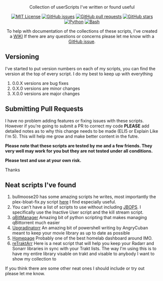 
<div align="center">

Collection of userScripts I've written or found useful

[![MIT License](https://img.shields.io/badge/license-MIT-blue.svg)](https://opensource.org/licenses/MIT)
[![GitHub issues](https://img.shields.io/github/issues/Drazzilb08/userScripts.svg)](https://github.com/Drazzilb08/userScripts/issues)
[![GitHub pull requests](https://img.shields.io/github/issues-pr/Drazzilb08/userScripts.svg)](https://github.com/Drazzilb08/userScripts/pulls)
[![GitHub stars](https://img.shields.io/github/stars/Drazzilb08/userScripts.svg)](https://github.com/Drazzilb08/userScripts/stargazers)
[![Python](https://img.shields.io/badge/python-3.8-blue.svg)](https://www.python.org/downloads/release/python-380/)
[![Bash](https://img.shields.io/badge/bash-5.0-green.svg)](https://www.gnu.org/software/bash/)

To help with documentation of the collections of these scripts, I've created a [WIKI](https://github.com/Drazzilb08/userScripts/wiki) If there are any questions or concerns please let me know with a [GitHub issue](https://github.com/Drazzilb08/userScripts/issues).


</div>

## Versioning

I've started to put version numbers on each of my scripts, you can find the version at the top of every script.
I do my best to keep up with everything

1. 0.0.X versions are bug fixes
2. 0.X.0 versions are minor changes
3. X.0.0 versions are major changes

## Submitting Pull Requests

I have no problem adding features or fixing issues with these scripts. However if you're going to submit a PR to correct my code **PLEASE** add detailed notes as to why this change needs to be made (ELI5 or Explain Like I'm 5). This will help me grow and make better content in the futre.

**Please note that these scripts are tested by me and a few friends. They very well may work for you but they are not tested under all conditions.** <br>

**Please test and use at your own risk.**

Thanks

## Neat scripts I've found

1. bullmoose20 has some amazing scripts he writes, most importantly the plex-bloat-fix.py script [here](https://github.com/bullmoose20/Plex-Stuff) I find especially useful.
2. You can't have a list of scripts to use without including [JBOPS](https://github.com/blacktwin/JBOPS). I specifically use the Inactive User script and the kill stream script.
3. [qBitManager](https://github.com/StuffAnThings/qbit_manage) Amazing bit of python scripting that makes managing qBittorrent much easier
4. [Upgradinatorr](https://github.com/angrycuban13/Just-A-Bunch-Of-Starr-Scripts/tree/main/Upgradinatorr) An amazing bit of powershell writing by AngryCuban meant to keep your movie library as up to date as possible
5. [Homepage](https://github.com/benphelps/homepage) Probably one of the best homelab dashboard around IMO.
6. [reTraktArr](https://github.com/zakkarry/reTraktarr) Here is a neat script that will help you keep your Radarr and Sonarr libraries in sync with your Trakt lists. The way I'm using this is to have my entire library visable on trakt and visable to anybody I want to show my collection to

If you think there are some other neat ones I should include or try out please let me know.

